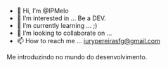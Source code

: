 - 👋 Hi, I’m @IPMelo
- 👀 I’m interested in ... Be a DEV.
- 🌱 I’m currently learning ... ;)
- 💞️ I’m looking to collaborate on ...
- 📫 How to reach me ... iurypereirasfg@gmail.com

<!---
IPMelo/IPMelo is a ✨ special ✨ repository because its `README.md` (this file) appears on your GitHub profile.
You can click the Preview link to take a look at your changes.
--->

 
 
 Me introduzindo no mundo do desenvolvimento.
